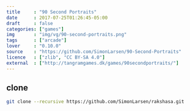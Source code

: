 ```yaml
---
title     : "90 Second Portraits"
date      : 2017-07-25T01:26:45-05:00
draft     : false
categories: ["games"]
img       : "img/vg/90-second-portraits.png"
tags      : ["arcade"]
lover     : "0.10.0"
source    : "https://github.com/SimonLarsen/90-Second-Portraits"
licence   : ["zlib", "CC BY-SA 4.0"]
external  : ["http://tangramgames.dk/games/90secondportraits/"]
---
```


## clone

``` sh
git clone --recursive https://github.com/SimonLarsen/rakshasa.git
```
